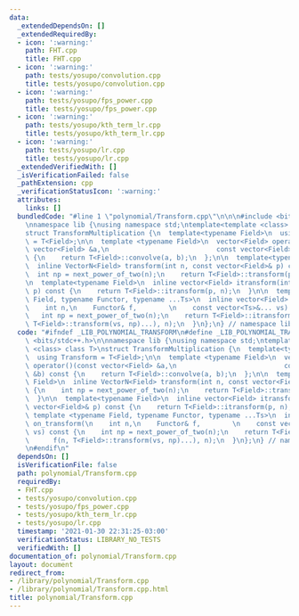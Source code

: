 ```yaml
---
data:
  _extendedDependsOn: []
  _extendedRequiredBy:
  - icon: ':warning:'
    path: FHT.cpp
    title: FHT.cpp
  - icon: ':warning:'
    path: tests/yosupo/convolution.cpp
    title: tests/yosupo/convolution.cpp
  - icon: ':warning:'
    path: tests/yosupo/fps_power.cpp
    title: tests/yosupo/fps_power.cpp
  - icon: ':warning:'
    path: tests/yosupo/kth_term_lr.cpp
    title: tests/yosupo/kth_term_lr.cpp
  - icon: ':warning:'
    path: tests/yosupo/lr.cpp
    title: tests/yosupo/lr.cpp
  _extendedVerifiedWith: []
  _isVerificationFailed: false
  _pathExtension: cpp
  _verificationStatusIcon: ':warning:'
  attributes:
    links: []
  bundledCode: "#line 1 \"polynomial/Transform.cpp\"\n\n\n#include <bits/stdc++.h>\n\
    \nnamespace lib {\nusing namespace std;\ntemplate<template <class> class T>\n\
    struct TransformMultiplication {\n  template<typename Field>\n  using Transform\
    \ = T<Field>;\n\n  template <typename Field>\n  vector<Field> operator()(const\
    \ vector<Field> &a,\n                           const vector<Field> &b) const\
    \ {\n    return T<Field>::convolve(a, b);\n  };\n\n  template<typename Field>\n\
    \  inline VectorN<Field> transform(int n, const vector<Field>& p) const {\n  \
    \  int np = next_power_of_two(n);\n    return T<Field>::transform(p, np);\n  }\n\
    \n  template<typename Field>\n  inline vector<Field> itransform(int n, const vector<Field>&\
    \ p) const {\n    return T<Field>::itransform(p, n);\n  }\n\n  template <typename\
    \ Field, typename Functor, typename ...Ts>\n  inline vector<Field> on_transform(\n\
    \    int n,\n    Functor& f,        \n    const vector<Ts>&... vs) const {\n \
    \   int np = next_power_of_two(n);\n    return T<Field>::itransform(\n      f(n,\
    \ T<Field>::transform(vs, np)...), n);\n  }\n};\n} // namespace lib\n\n\n"
  code: "#ifndef _LIB_POLYNOMIAL_TRANSFORM\n#define _LIB_POLYNOMIAL_TRANSFORM\n#include\
    \ <bits/stdc++.h>\n\nnamespace lib {\nusing namespace std;\ntemplate<template\
    \ <class> class T>\nstruct TransformMultiplication {\n  template<typename Field>\n\
    \  using Transform = T<Field>;\n\n  template <typename Field>\n  vector<Field>\
    \ operator()(const vector<Field> &a,\n                           const vector<Field>\
    \ &b) const {\n    return T<Field>::convolve(a, b);\n  };\n\n  template<typename\
    \ Field>\n  inline VectorN<Field> transform(int n, const vector<Field>& p) const\
    \ {\n    int np = next_power_of_two(n);\n    return T<Field>::transform(p, np);\n\
    \  }\n\n  template<typename Field>\n  inline vector<Field> itransform(int n, const\
    \ vector<Field>& p) const {\n    return T<Field>::itransform(p, n);\n  }\n\n \
    \ template <typename Field, typename Functor, typename ...Ts>\n  inline vector<Field>\
    \ on_transform(\n    int n,\n    Functor& f,        \n    const vector<Ts>&...\
    \ vs) const {\n    int np = next_power_of_two(n);\n    return T<Field>::itransform(\n\
    \      f(n, T<Field>::transform(vs, np)...), n);\n  }\n};\n} // namespace lib\n\
    \n#endif\n"
  dependsOn: []
  isVerificationFile: false
  path: polynomial/Transform.cpp
  requiredBy:
  - FHT.cpp
  - tests/yosupo/convolution.cpp
  - tests/yosupo/fps_power.cpp
  - tests/yosupo/kth_term_lr.cpp
  - tests/yosupo/lr.cpp
  timestamp: '2021-01-30 22:31:25-03:00'
  verificationStatus: LIBRARY_NO_TESTS
  verifiedWith: []
documentation_of: polynomial/Transform.cpp
layout: document
redirect_from:
- /library/polynomial/Transform.cpp
- /library/polynomial/Transform.cpp.html
title: polynomial/Transform.cpp
---
```

